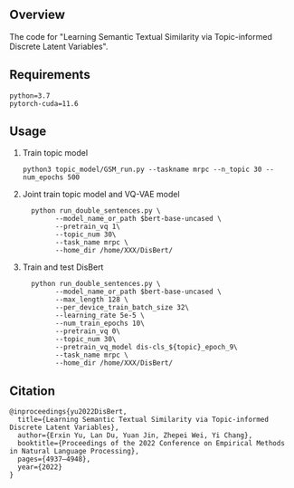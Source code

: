 ## Overview

The code for "Learning Semantic Textual Similarity via Topic-informed Discrete Latent Variables".

## Requirements

``` 
python=3.7
pytorch-cuda=11.6
```

## Usage

1. Train topic model 

   ``` 
   python3 topic_model/GSM_run.py --taskname mrpc --n_topic 30 --num_epochs 500
   ```

2. Joint train topic model and VQ-VAE model

   ```
   	 python run_double_sentences.py \
           --model_name_or_path $bert-base-uncased \
           --pretrain_vq 1\
           --topic_num 30\
           --task_name mrpc \
           --home_dir /home/XXX/DisBert/
   ```

3. Train and test DisBert

   ```
   	 python run_double_sentences.py \
           --model_name_or_path $bert-base-uncased \
           --max_length 128 \
           --per_device_train_batch_size 32\
           --learning_rate 5e-5 \
           --num_train_epochs 10\
           --pretrain_vq 0\
           --topic_num 30\
           --pretrain_vq_model dis-cls_${topic}_epoch_9\
           --task_name mrpc \
           --home_dir /home/XXX/DisBert/
   ```

## Citation

```
@inproceedings{yu2022DisBert,
  title={Learning Semantic Textual Similarity via Topic-informed Discrete Latent Variables},
  author={Erxin Yu, Lan Du, Yuan Jin, Zhepei Wei, Yi Chang},
  booktitle={Proceedings of the 2022 Conference on Empirical Methods in Natural Language Processing},
  pages={4937–4948},
  year={2022}
}
```



